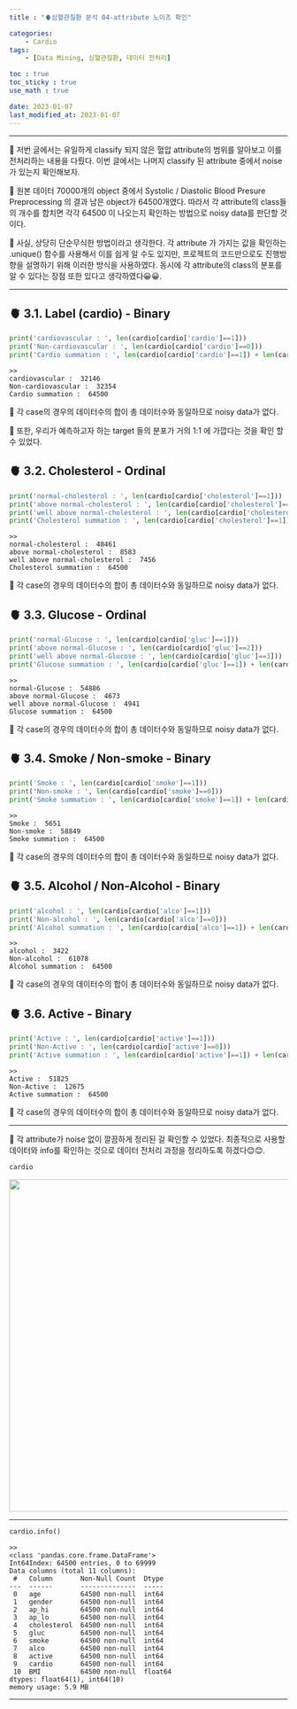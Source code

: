 ```yaml
---
title : "🫀심혈관질환 분석 04-attribute 노이즈 확인"

categories:
    - Cardio
tags:
    - [Data Mining, 심혈관질환, 데이터 전처리]

toc : true
toc_sticky : true 
use_math : true  

date: 2023-01-07
last_modified_at: 2023-01-07 
---  
```

* * *  


🚨 저번 글에서는 유일하게 classify 되지 않은 혈압 attribute의 범위를 알아보고 이를 전처리하는 내용을 다뤘다. 이번 글에서는 나머지 classify 된 attribute 중에서 noise 가 있는지 확인해보자.<br>  

🚨 원본 데이터 70000개의 object 중에서 Systolic / Diastolic Blood Presure Preprocessing 의 결과 남은 object가 64500개였다. 따라서 각 attribute의 class들의 개수를 합치면 각각 64500 이 나오는지 확인하는 방법으로 noisy data를 판단할 것이다.<br>  

🚨 사실, 상당히 단순무식한 방법이라고 생각한다. 각 attribute 가 가지는 값을 확인하는 .unique() 함수를 사용해서 이를 쉽게 알 수도 있지만, 프로젝트의 코드만으로도 진행방향을 설명하기 위해 이러한 방식을 사용하였다. 동시에 각 attribute의 class의 분포를 알 수 있다는 장점 또한 있다고 생각하였다😀😀.<br>  

***  

## 🫀 3.1. Label (cardio) - Binary  

```py  
print('cardiovascular : ', len(cardio[cardio['cardio']==1]))
print('Non-cardiovascular : ', len(cardio[cardio['cardio']==0]))
print('Cardio summation : ', len(cardio[cardio['cardio']==1]) + len(cardio[cardio['cardio']==0]))  
```  

```  
>>  
cardiovascular :  32146
Non-cardiovascular :  32354
Cardio summation :  64500  
```  
🚨 각 case의 경우의 데이터수의 합이 총 데이터수와 동일하므로 noisy data가 없다.<br>  

🚨 또한, 우리가 예측하고자 하는 target 들의 분포가 거의 1:1 에 가깝다는 것을 확인 할 수 있었다.<br>  

  

## 🫀 3.2. Cholesterol - Ordinal  

```py 
print('normal-cholesterol : ', len(cardio[cardio['cholesterol']==1]))
print('above normal-cholesterol : ', len(cardio[cardio['cholesterol']==2]))
print('well above normal-cholesterol : ', len(cardio[cardio['cholesterol']==3]))
print('Cholesterol summation : ', len(cardio[cardio['cholesterol']==1]) + len(cardio[cardio['cholesterol']==2]) + len(cardio[cardio['cholesterol']==3]))  
```  

```  
>>  
normal-cholesterol :  48461
above normal-cholesterol :  8583
well above normal-cholesterol :  7456
Cholesterol summation :  64500  
```  
🚨 각 case의 경우의 데이터수의 합이 총 데이터수와 동일하므로 noisy data가 없다.<br>
  
  

## 🫀 3.3. Glucose - Ordinal  

```py  
print('normal-Glucose : ', len(cardio[cardio['gluc']==1]))
print('above normal-Glucose : ', len(cardio[cardio['gluc']==2]))
print('well above normal-Glucose : ', len(cardio[cardio['gluc']==3]))
print('Glucose summation : ', len(cardio[cardio['gluc']==1]) + len(cardio[cardio['gluc']==2]) + len(cardio[cardio['gluc']==3]))  
```  

```  
>>  
normal-Glucose :  54886
above normal-Glucose :  4673
well above normal-Glucose :  4941
Glucose summation :  64500  
```  

🚨 각 case의 경우의 데이터수의 합이 총 데이터수와 동일하므로 noisy data가 없다.<br>  

  

## 🫀 3.4. Smoke / Non-smoke - Binary  

```py  
print('Smoke : ', len(cardio[cardio['smoke']==1]))
print('Non-smoke : ', len(cardio[cardio['smoke']==0]))
print('Smoke summation : ', len(cardio[cardio['smoke']==1]) + len(cardio[cardio['smoke']==0]))  
```  

```  
>>  
Smoke :  5651
Non-smoke :  58849
Smoke summation :  64500  
```  

🚨 각 case의 경우의 데이터수의 합이 총 데이터수와 동일하므로 noisy data가 없다.<br>  

  

## 🫀 3.5. Alcohol / Non-Alcohol - Binary  

```py  
print('alcohol : ', len(cardio[cardio['alco']==1]))
print('Non-alcohol : ', len(cardio[cardio['alco']==0]))
print('Alcohol summation : ', len(cardio[cardio['alco']==1]) + len(cardio[cardio['alco']==0]))  
```  

```  
>>  
alcohol :  3422
Non-alcohol :  61078
Alcohol summation :  64500  
```  

🚨 각 case의 경우의 데이터수의 합이 총 데이터수와 동일하므로 noisy data가 없다.<br>   

  

## 🫀 3.6. Active - Binary  

```py  
print('Active : ', len(cardio[cardio['active']==1]))
print('Non-Active : ', len(cardio[cardio['active']==0]))
print('Active summation : ', len(cardio[cardio['active']==1]) + len(cardio[cardio['active']==0]))  
```  

```  
>>  
Active :  51825
Non-Active :  12675
Active summation :  64500  
```  
 
🚨 각 case의 경우의 데이터수의 합이 총 데이터수와 동일하므로 noisy data가 없다.<br>  

***  

🚨 각 attribute가 noise 없이 깔끔하게 정리된 걸 확인할 수 있었다. 최종적으로 사용할 데이터와 info를 확인하는 것으로 데이터 전처리 과정을 정리하도록 하겠다😊😊.<br>  

```py  
cardio  
```  

<p align="center"><img src="https://user-images.githubusercontent.com/65170165/187910972-0200d35a-827d-46e5-90d6-a2c89a466825.png" width="600" /></p>  

***  

```py  
cardio.info()  
```  

```  
>>  
<class 'pandas.core.frame.DataFrame'>
Int64Index: 64500 entries, 0 to 69999
Data columns (total 11 columns):
 #   Column       Non-Null Count  Dtype  
---  ------       --------------  -----  
 0   age          64500 non-null  int64  
 1   gender       64500 non-null  int64  
 2   ap_hi        64500 non-null  int64  
 3   ap_lo        64500 non-null  int64  
 4   cholesterol  64500 non-null  int64  
 5   gluc         64500 non-null  int64  
 6   smoke        64500 non-null  int64  
 7   alco         64500 non-null  int64  
 8   active       64500 non-null  int64  
 9   cardio       64500 non-null  int64  
 10  BMI          64500 non-null  float64
dtypes: float64(1), int64(10)
memory usage: 5.9 MB  
```  

***
